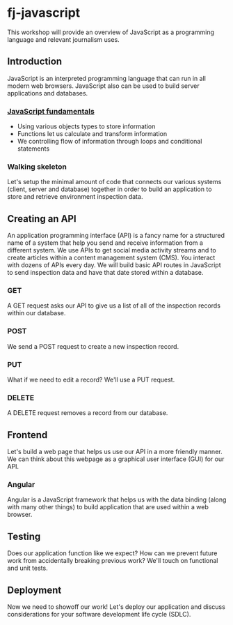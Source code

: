 fj-javascript
=============

This workshop will provide an overview of JavaScript as a programming language and relevant journalism uses.

## Introduction

JavaScript is an interpreted programming language that can run in all modern web browsers. JavaScript also can be used to build server applications and databases. 

### [JavaScript fundamentals](fundamentals.md)

* Using various objects types to store information
* Functions let us calculate and transform information 
* We controlling flow of information through loops and conditional statements

### Walking skeleton

Let's setup the minimal amount of code that connects our various systems (client, server and database) together in order to build an application to store and retrieve environment inspection data.

## Creating an API

An application programming interface (API) is a fancy name for a structured name of a system that help you send and receive information from a different system. We use APIs to get social media activity streams and to create articles within a content management system (CMS). You interact with dozens of APIs every day. We will build basic API routes in JavaScript to send inspection data and have that date stored within a database.

### GET

A GET request asks our API to give us a list of all of the inspection records within our database.

### POST

We send a POST request to create a new inspection record.

### PUT

What if we need to edit a record? We'll use a PUT request.

### DELETE

A DELETE request removes a record from our database.

## Frontend

Let's build a web page that helps us use our API in a more friendly manner. We can think about this webpage as a graphical user interface (GUI) for our API.

### Angular

Angular is a JavaScript framework that helps us with the data binding (along with many other things) to build application that are used within a web browser.

## Testing

Does our application function like we expect? How can we prevent future work from accidentally breaking previous work? We'll touch on functional and unit tests.

## Deployment

Now we need to showoff our work! Let's deploy our application and discuss considerations for your software development life cycle (SDLC).

